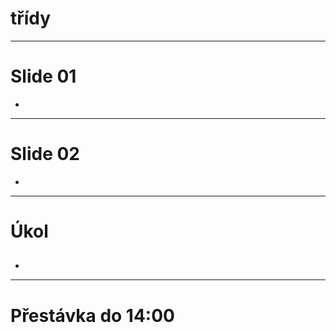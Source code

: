 <!-- .slide: data-state="c-slide-inter" -->

# třídy

---

# Slide 01

>>>
*

---

# Slide 02

>>>
*

---

<!-- .slide: data-state="c-slide-task" -->

# Úkol

##

>>>
*

---

<!-- .slide: data-state="c-slide-break" -->

# Přestávka do 14:00
